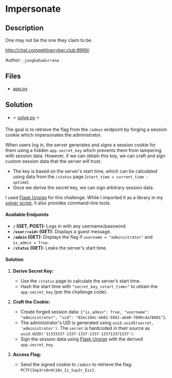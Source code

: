 # Impersonate

## Description

One may not be the one they claim to be.

http://chal.competitivecyber.club:9999/

Author: `_jungbahadurrana`

## Files

* [app.py](app.py)

## Solution

* ⭐ [solve.py](solve.py) ⭐

The goal is to retrieve the flag from the `/admin` endpoint by forging a session cookie which impersonates the administrator.

When users log in, the server generates and signs a session cookie for them using a hidden `app.secret_key` which prevents them from tampering with session data. However, if we can obtain this key, we can craft and sign custom session data that the server will trust.

- The key is based on the server's start time, which can be calculated using data from the `/status` page (`start_time = current_time - uptime`).
- Once we derive the secret key, we can sign arbitrary session data.

I used [Flask Unsign](https://github.com/Paradoxis/Flask-Unsign) for this challenge. While I imported it as a library in my [solver script](solve.py), it also provides command-line tools.

#### Available Endpoints
- **`/` (GET, POST):** Logs in with any username/password.
- **`/user/<uid>` (GET):** Displays a guest message.
- **`/admin` (GET):** Displays the flag if `username = "administrator"` and `is_admin = True`.
- **`/status` (GET):** Leaks the server's start time.

#### Solution

1. **Derive Secret Key:**
   - Use the `/status` page to calculate the server’s start time.
   - Hash the start time with `"secret_key_<start_time>"` to obtain the `app.secret_key` (per the challenge code).

2. **Craft the Cookie:**
   - Create forged session data: `{"is_admin": True, "username": "administrator", "uid": "02ec19dc-bb01-5942-a640-7099cda78081"}`.
   - The administrator's UID is generated using `uuid.uuid5(secret, 'administrator')`. The `secret` is hardcoded in their source as `uuid.UUID('31333337-1337-1337-1337-133713371337')`.
   - Sign the session data using [Flask Unsign](https://github.com/Paradoxis/Flask-Unsign) with the derived `app.secret_key`.

3. **Access Flag:**
   - Send the signed cookie to `/admin` to retrieve the flag: `PCTF{Imp3rs0n4t10n_Iz_Sup3r_Ezz}`.
